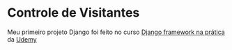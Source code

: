 # Controle de Visitantes

Meu primeiro projeto Django foi feito no curso <a href="https://www.udemy.com/course/djangoframeworknapratica/">Django framework na prática<a> da <a href="https://www.udemy.com/">Udemy</a>